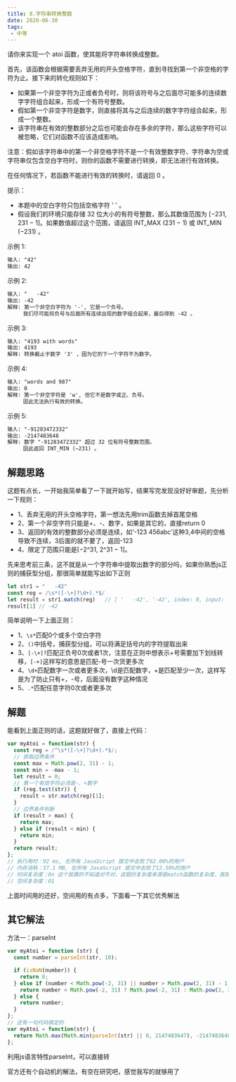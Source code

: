 ```yaml
---
title: 8.字符串转换整数
date: 2020-06-30
tags:
 - 中等
---
```

请你来实现一个 atoi 函数，使其能将字符串转换成整数。

首先，该函数会根据需要丢弃无用的开头空格字符，直到寻找到第一个非空格的字符为止。接下来的转化规则如下：
- 如果第一个非空字符为正或者负号时，则将该符号与之后面尽可能多的连续数字字符组合起来，形成一个有符号整数。
- 假如第一个非空字符是数字，则直接将其与之后连续的数字字符组合起来，形成一个整数。
- 该字符串在有效的整数部分之后也可能会存在多余的字符，那么这些字符可以被忽略，它们对函数不应该造成影响。

注意：假如该字符串中的第一个非空格字符不是一个有效整数字符、字符串为空或字符串仅包含空白字符时，则你的函数不需要进行转换，即无法进行有效转换。

在任何情况下，若函数不能进行有效的转换时，请返回 0 。

提示：
- 本题中的空白字符只包括空格字符 ' ' 。
- 假设我们的环境只能存储 32 位大小的有符号整数，那么其数值范围为 [−231,  231 − 1]。如果数值超过这个范围，请返回  INT_MAX (231 − 1) 或 INT_MIN (−231) 。

示例 1:
```md
输入: "42"
输出: 42
```
示例 2:
```md
输入: "   -42"
输出: -42
解释: 第一个非空白字符为 '-', 它是一个负号。
     我们尽可能将负号与后面所有连续出现的数字组合起来，最后得到 -42 。
```
示例 3:
```md
输入: "4193 with words"
输出: 4193
解释: 转换截止于数字 '3' ，因为它的下一个字符不为数字。
```
示例 4:
```md
输入: "words and 987"
输出: 0
解释: 第一个非空字符是 'w', 但它不是数字或正、负号。
     因此无法执行有效的转换。
```
示例 5:
```md
输入: "-91283472332"
输出: -2147483648
解释: 数字 "-91283472332" 超过 32 位有符号整数范围。 
     因此返回 INT_MIN (−231) 。
```

## 解题思路
这题有点长，一开始我简单看了一下就开始写，结果写完发现没好好审题，先分析一下规则：
- 1、丢弃无用的开头空格字符，第一想法先用trim函数去掉首尾空格
- 2、第一个非空字符只能是+、-、数字，如果是其它的，直接return 0
- 3、返回的有效的整数部分必须是连续，如'-123 456abc'这种3,4中间的空格导致不连续，3后面的就不要了，返回-123
- 4、限定了范围只能是[−2^31,  2^31 − 1]。

先来思考前三条，这不就是从一个字符串中提取出数字的部分吗，如果你熟悉js正则的捕获型分组，那很简单就能写出如下正则
```js
let str1 = "   -42"
const reg = /\s*([-\+]?\d+).*$/
let result = str1.match(reg)   // [ '   -42', '-42', index: 0, input: '   -42', groups: undefined ]
result[1] // -42
```
简单说明一下上面正则：
- 1、`\s*`匹配0个或多个空白字符
- 2、`()`中括号，捕获型分组，可以将满足括号内的字符提取出来
- 3、`[-\+]?`匹配正负号0次或者1次，注意在正则中想表示+号需要加下划线转移，`[-+]`这样写的意思是匹配-号一次货更多次
- 4、`\d+`匹配数字一次或者更多次，\d是匹配数字，+是匹配至少一次，这样写是为了防止只有+，-号，后面没有数字这种情况
- 5、`.*`匹配任意字符0次或者更多次

## 解题
能看到上面正则的话，这题就好做了，直接上代码：
```js
var myAtoi = function(str) {
  const reg = /^\s*([-\+]?\d+).*$/;
  // 获取边界条件
  const max = Math.pow(2, 31) - 1;
  const min = -max - 1;
  let result = 0;
  // 第一个有效字符必须是-、+数字
  if (reg.test(str)) {
    result = str.match(reg)[1];
  }
  // 边界条件判断
  if (result > max) {
    return max;
  } else if (result < min) {
    return min;
  }
  return result;
};
// 执行用时：92 ms, 在所有 JavaScript 提交中击败了62.00%的用户
// 内存消耗：37.1 MB, 在所有 JavaScript 提交中击败了12.50%的用户
// 时间复杂度：On 这个我算的不知道对不对，这题的复杂度来源是match函数的复杂度，我猜测是On
// 空间复杂度：O1
```
上面时间用的还好，空间用的有点多，下面看一下其它优秀解法

## 其它解法
方法一：parseInt
```js
var myAtoi = function (str) {
  const number = parseInt(str, 10);

  if (isNaN(number)) {
    return 0;
  } else if (number < Math.pow(-2, 31) || number > Math.pow(2, 31) - 1) {
    return number < Math.pow(-2, 31) ? Math.pow(-2, 31) : Math.pow(2, 31) - 1;
  } else {
    return number;
  }
};
// 还有一句代码搞定的
var myAtoi = function(str) {
  return Math.max(Math.min(parseInt(str) || 0, 2147483647), -2147483648)
};
```
利用js语言特性parseInt，可以直接转

官方还有个自动机的解法，有空在研究吧，感觉我写的就够用了
